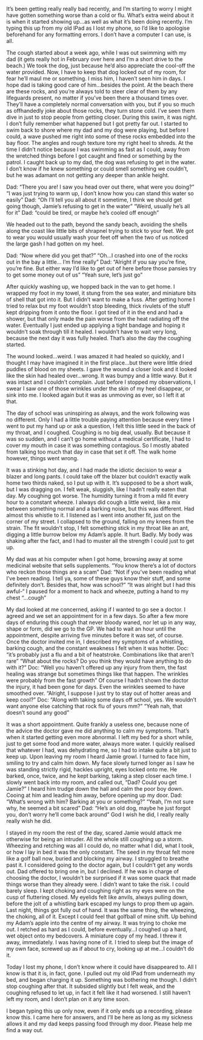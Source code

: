 It’s been getting really really bad recently, and I’m starting to worry I might have gotten something worse than a cold or flu. What’s extra weird about it is when it started showing up…as well as what it’s been doing recently.
I’m typing this up from my old IPad as I lost my phone, so I’d like to apologise beforehand for any formatting errors. I don’t have a computer I can use, is all.

The cough started about a week ago, while I was out swimming with my dad (it gets really hot in February over here and I’m a short drive to the beach.) We took the dog, just because he’d also appreciate the cool-off the water provided.
Now, I have to keep that dog locked out of my room, for fear he’ll maul me or something. I miss him, I haven’t seen him in days. I hope dad is taking good care of him…besides the point.
At the beach there are these rocks, and you’re always told to steer clear of them by any lifeguards present, no matter if you’ve been there a thousand times over. They’ll have a completely normal conversation with you, but if you so much as offhandedly joke about those rocks, they turn stone cold. I’ve seen them dive in just to stop people from getting closer.
During this swim, it was night. I don’t fully remember what happened but I got pretty far out. I started to swim back to shore where my dad and my dog were playing, but before I could, a wave pushed me right into some of these rocks embedded into the bay floor. The angles and rough texture tore my right heel to shreds. At the time I didn’t notice because I was swimming as fast as I could, away from the wretched things before I got caught and fined or something by the patrol.
I caught back up to my dad, the dog was refusing to get in the water. I don’t know if he knew something or could smell something we couldn’t, but he was adamant on not getting any deeper than ankle height.

Dad: “There you are! I saw you head over out there, what were you doing?”
“I was just trying to warm up, I don’t know how you can stand this water so easily”
Dad: “Oh I’ll tell you all about it sometime, I think we should get going though, Jamie’s refusing to get in the water”
“Weird, usually he’s all for it”
Dad: “could be tired, or maybe he’s cooled off enough”

We headed out to the path, beyond the sandy beach, avoiding the shells along the coast like little bits of shrapnel trying to stick to your feet. We got to wear you would usually wash your feet off when the two of us noticed the large gash I had gotten on my heel.

Dad: “Now where did you get that?”
“Oh…I crashed into one of the rocks out in the bay a little… I’m fine really”
Dad: “Alright if you say you’re fine, you’re fine. But either way I’d like to get out of here before those pansies try to get some money out of us”
“Yeah sure, let’s just go”

After quickly washing up, we hopped back in the van to get home. I wrapped my foot in my towel, it stung from the sea water, and miniature bits of shell that got into it. But I didn’t want to make a fuss.
After getting home I tried to relax but my foot wouldn’t stop bleeding, thick rivulets of the stuff kept dripping from it onto the floor. I got tired of it in the end and had a shower, but that only made the pain worse from the heat radiating off the water. Eventually I just ended up applying a tight bandage and hoping it wouldn’t soak through till it healed.
I wouldn’t have to wait very long, because the next day it was fully healed. That’s also the day the coughing started.

The wound looked…weird. I was amazed it had healed so quickly, and I thought I may have imagined it in the first place…but there were little dried puddles of blood on my sheets. I gave the wound a closer look and it looked like the skin had healed over…wrong. It was bumpy and a little wavy. But it was intact and I couldn’t complain. Just before I stopped my observations, I swear I saw one of those wrinkles under the skin of my heel disappear, or sink into me. I looked again but it was as unmoving as ever, so I left it at that.

The day of school was uninspiring as always, and the work following was no different. Only I had a little trouble paying attention because every time I went to put my hand up or ask a question, I felt this little seed in the back of my throat, and I coughed. Coughing is no big deal, usually. But because it was so sudden, and I can’t go home without a medical certificate, I had to cover my mouth in case it was something contagious. So I mostly abated from talking too much that day in case that set it off.
The walk home however, things went wrong. 

It was a stinking hot day, and I had made the idiotic decision to wear a blazer and long pants. I could take off the blazer but couldn’t exactly walk home two thirds naked, so I put up with it.
It’s supposed to be a short walk, but I was dragging on. I felt weak, sluggish, like I hadn’t really eaten that day. My coughing got worse. The humidity turning it from a mild fit every hour to a constant wheeze.
I always did cough a little weird, like a mix between something normal and a barking noise, but this was different. Had almost this whistle to it. I listened as I went into another fit, just on the corner of my street. I collapsed to the ground, falling on my knees from the strain. The fit wouldn’t stop, I felt something stick in my throat like an ant, digging a little burrow below my Adam’s apple. It hurt. Badly. My body was shaking after the fact, and I had to muster all the strength I could just to get up.

My dad was at his computer when I got home, browsing away at some medicinal website that sells supplements.
“You know there’s a lot of doctors who reckon those things are a scam”
Dad: “Not if you’ve been reading what I’ve been reading. I tell ya, some of these guys know their stuff, and some definitely don’t. Besides that, how was school?”
“It was alright but I had this awful-“
I paused for a moment to hack and wheeze, putting a hand to my chest
“…cough”

My dad looked at me concerned, asking if I wanted to go see a doctor. I agreed and we set an appointment for in a few days.
So after a few more days of enduring this cough that never bloody waned, nor let up in any way, shape or form, did we go to the GP. We had to wait an hour until the appointment, despite arriving five minutes before it was set, of course. Once the doctor invited me in, I described my symptoms of a whistling, barking cough, and the constant weakness I felt when it was hotter.
Doc: “it’s probably just a flu and a bit of heatstroke. Combinations like that aren’t rare”
“What about the rocks? Do you think they would have anything to do with it?”
Doc: “Well you haven’t offered up any injury from them, the fast healing was strange but sometimes things like that happen. The wrinkles were probably from the fast growth”
Of course I hadn’t shown the doctor the injury, it had been gone for days. Even the wrinkles seemed to have smoothed over.
“Alright, I suppose I just try to stay out of hotter areas and keep cool?”
Doc: “Along with taking some days off school, yes. We wouldn’t want anyone else catching that rock flu of yours mm?”
“Yeah nah, that doesn’t sound any good”

It was a short appointment. Quite frankly a useless one, because none of the advice the doctor gave me did anything to calm my symptoms.
That’s when it started getting even more abnormal.
I left my bed for a short while, just to get some food and more water, always more water. I quickly realised that whatever I had, was dehydrating me, so I had to intake quite a bit just to keep up. Upon leaving my room I heard Jamie growl.
I turned to face him, smiling to try and calm him down. My face slowly turned longer as I saw he was standing strictly rigid, hackles upright, eyes locked onto me. He barked, once, twice, and he kept barking, taking a step closer each time. I slowly went back into my room, and called out,
“Dad? Could you get Jamie?”
I heard him trudge down the hall and calm the poor boy down. Cooing at him and leading him away, before opening up my door.
Dad: “What’s wrong with him? Barking at you or something?”
“Yeah, I’m not sure why, he seemed a bit scared”
Dad: “He’s an old dog, maybe he just forgot you, don’t worry he’ll come back around”
God I wish he did, I really really really wish he did.

I stayed in my room the rest of the day, scared Jamie would attack me otherwise for being an intruder. All the whole still coughing up a storm. Wheezing and retching was all I could do, no matter what I did, what I took, or how I lay in bed it was the only constant. The seed in my throat felt more like a golf ball now, buried and blocking my airway. I struggled to breathe past it.
I considered going to the doctor again, but I couldn’t get any words out. Dad offered to bring one in, but I declined. If he was in charge of choosing the doctor, I wouldn’t be surprised if it was some quack that made things worse than they already were. I didn’t want to take the risk.
I could barely sleep. I kept choking and coughing right as my eyes were on the cusp of fluttering closed. My eyelids felt like anvils, always pulling down, before the jolt of a whistling bark escaped my lungs to prop them up again.
Last night, things got fully out of hand.
It was the same thing, the wheezing, the choking, all of it. Except I could feel that golfball of mine shift. Up behind my Adam’s apple into the centre of my airway. It was trying to choke me out. I retched as hard as I could, before eventually…I coughed up a hard, wet object onto my bedcovers. A miniature copy of my head.
I threw it away, immediately. I was having none of it. I tried to sleep but the image of my own face, screwed up as if about to cry, looking up at me…I couldn’t do it.

Today I lost my phone, I don’t know where it could have disappeared to. All I know is that it is, in fact, gone. I pulled out my old IPad from underneath my bed, and began charging it up.
Something was bothering me though. I didn’t stop coughing after that. It subsided slightly but I felt weak, and the coughing refused to let up, in fact it felt like it had worsened. I still haven’t left my room, and I don’t plan on it any time soon. 

I began typing this up only now, even if it only ends up a recording, please know this.
I came here for answers, and I’ll be here as long as my sickness allows it and my dad keeps passing food through my door. Please help me find a way out.

